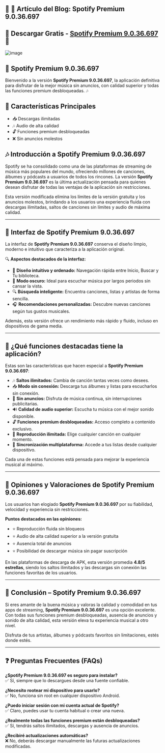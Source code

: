## 📖 📖 Artículo del Blog: Spotify Premium 9.0.36.697  


## 🔗 Descargar Gratis - [Spotify Premium 9.0.36.697](https://xyzapk.com/spotify-premium/) 🎵

![image](https://github.com/user-attachments/assets/64d99a7a-2309-4de1-ae5c-545e7ea2282d)



## 🎵 Spotify Premium 9.0.36.697

Bienvenido a la versión **Spotify Premium 9.0.36.697**, la aplicación definitiva para disfrutar de la mejor música sin anuncios, con calidad superior y todas las funciones premium desbloqueadas. 🎶

## 🚀 Características Principales
- 📥 Descargas ilimitadas
- 🎶 Audio de alta calidad
- 🔓 Funciones premium desbloqueadas
- ❌ Sin anuncios molestos

## 🎶 Introducción a Spotify Premium 9.0.36.697  

Spotify se ha consolidado como una de las plataformas de streaming de música más populares del mundo, ofreciendo millones de canciones, álbumes y pódcasts a usuarios de todos los rincones. La versión **Spotify Premium 9.0.36.697** es la última actualización pensada para quienes desean disfrutar de todas las ventajas de la aplicación sin restricciones.

Esta versión modificada elimina los límites de la versión gratuita y los anuncios molestos, brindando a los usuarios una experiencia fluida con descargas ilimitadas, saltos de canciones sin límites y audio de máxima calidad.

---

## 🎨 Interfaz de Spotify Premium 9.0.36.697  

La interfaz de **Spotify Premium 9.0.36.697** conserva el diseño limpio, moderno e intuitivo que caracteriza a la aplicación original.

🔍 **Aspectos destacados de la interfaz:**
- 📱 **Diseño intuitivo y ordenado:** Navegación rápida entre Inicio, Buscar y Tu biblioteca.
- 🌙 **Modo oscuro:** Ideal para escuchar música por largos periodos sin cansar la vista.
- 🔍 **Búsqueda inteligente:** Encuentra canciones, listas y artistas de forma sencilla.
- 🎧 **Recomendaciones personalizadas:** Descubre nuevas canciones según tus gustos musicales.

Además, esta versión ofrece un rendimiento más rápido y fluido, incluso en dispositivos de gama media.

---

## 🌟 ¿Qué funciones destacadas tiene la aplicación?  

Estas son las características que hacen especial a **Spotify Premium 9.0.36.697**:

- 🎶 **Saltos ilimitados:** Cambia de canción tantas veces como desees.
- 📥 **Modo sin conexión:** Descarga tus álbumes y listas para escucharlos sin conexión.
- 🚫 **Sin anuncios:** Disfruta de música continua, sin interrupciones publicitarias.
- 🔊 **Calidad de audio superior:** Escucha tu música con el mejor sonido disponible.
- 🔓 **Funciones premium desbloqueadas:** Acceso completo a contenido exclusivo.
- 🎵 **Reproducción ilimitada:** Elige cualquier canción en cualquier momento.
- 📱 **Sincronización multiplataforma:** Accede a tus listas desde cualquier dispositivo.

Cada una de estas funciones está pensada para mejorar la experiencia musical al máximo.

---

## 📝 Opiniones y Valoraciones de Spotify Premium 9.0.36.697  

Los usuarios han elogiado **Spotify Premium 9.0.36.697** por su fiabilidad, velocidad y experiencia sin restricciones.

**Puntos destacados en las opiniones:**
- ⭐ Reproducción fluida sin bloqueos
- ⭐ Audio de alta calidad superior a la versión gratuita
- ⭐ Ausencia total de anuncios
- ⭐ Posibilidad de descargar música sin pagar suscripción

En las plataformas de descarga de APK, esta versión promedia **4.8/5 estrellas**, siendo los saltos ilimitados y las descargas sin conexión las funciones favoritas de los usuarios.

---

## 📌 Conclusión – Spotify Premium 9.0.36.697  

Si eres amante de la buena música y valoras la calidad y comodidad en tus apps de streaming, **Spotify Premium 9.0.36.697** es una opción excelente. Con todas sus funciones premium desbloqueadas, ausencia de anuncios y sonido de alta calidad, esta versión eleva tu experiencia musical a otro nivel.

Disfruta de tus artistas, álbumes y pódcasts favoritos sin limitaciones, estés donde estés.

---

## ❓ Preguntas Frecuentes (FAQs)  

**¿Spotify Premium 9.0.36.697 es seguro para instalar?**  
✅ Sí, siempre que lo descargues desde una fuente confiable.

**¿Necesito rootear mi dispositivo para usarlo?**  
✅ No, funciona sin root en cualquier dispositivo Android.

**¿Puedo iniciar sesión con mi cuenta actual de Spotify?**  
✅ Claro, puedes usar tu cuenta habitual o crear una nueva.

**¿Realmente todas las funciones premium están desbloqueadas?**  
✅ Sí, tendrás saltos ilimitados, descargas y ausencia de anuncios.

**¿Recibiré actualizaciones automáticas?**  
❌ No, deberás descargar manualmente las futuras actualizaciones modificadas.




